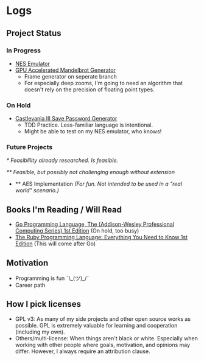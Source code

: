 # Logs

## Project Status
### In Progress
- [NES Emulator](https://github.com/mrniceguy127/nes-emu)
- [GPU Accelerated Mandelbrot Generator](https://github.com/mrniceguy127/mandelbrot-gen)
  - Frame generator on seperate branch
  - For especially deep zooms, I'm going to need an algorithm that doesn't rely on the precision of floating point types.

### On Hold
- [Castlevania III Save Password Generator](https://github.com/mrniceguy127/castlevania-iii-password-save-gen-c-sharp)
  - TDD Practice. Less-familiar language is intentional.
  - Might be able to test on my NES emulator, who knows!

### Future Projects
*\* Feasiblility already researched. Is feasible.*

*\*\* Feasible, but possibly not challenging enough without extension*
- \*\* AES Implementation *(For fun. Not intended to be used in a "real world" scenario.)*

## Books I'm Reading / Will Read
- [Go Programming Language, The (Addison-Wesley Professional Computing Series) 1st Edition](https://www.amazon.com/Programming-Language-Addison-Wesley-Professional-Computing/dp/0134190440/ref=sr_1_9?dchild=1&keywords=golang&qid=1635724747&sr=8-9) (On hold, too busy)
- [The Ruby Programming Language: Everything You Need to Know 1st Edition](https://www.amazon.com/Ruby-Programming-Language-Everything-Need-ebook/dp/B0026OR3JO/ref=sr_1_4?crid=237J648G56NIM&dchild=1&keywords=ruby+programming&qid=1635881146&s=digital-text&sprefix=ruby+pro%2Cdigital-text%2C146&sr=1-4) (This will come after Go)

## Motivation
- Programming is fun ¯\\\_(ツ)\_/¯
- Career path

## How I pick licenses
- GPL v3: As many of my side projects and other open source works as possible. GPL is extremely valuable for learning and cooperation (including my own).
- Others/multi-license: When things aren't black or white. Especially when working with other people where goals, motivation, and opinions may differ. However, I always require an attribution clause.
